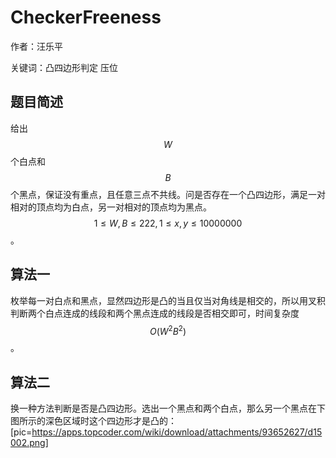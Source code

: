 # CheckerFreeness
作者：汪乐平

关键词：凸四边形判定 压位

## 题目简述

给出$$W$$个白点和$$B$$个黑点，保证没有重点，且任意三点不共线。问是否存在一个凸四边形，满足一对相对的顶点均为白点，另一对相对的顶点均为黑点。$$1\leq W,B\leq 222,1\leq x,y\leq 10000000$$。

## 算法一

枚举每一对白点和黑点，显然四边形是凸的当且仅当对角线是相交的，所以用叉积判断两个白点连成的线段和两个黑点连成的线段是否相交即可，时间复杂度$$O(W^2B^2)$$。

## 算法二

换一种方法判断是否是凸四边形。选出一个黑点和两个白点，那么另一个黑点在下图所示的深色区域时这个四边形才是凸的：
[pic=https://apps.topcoder.com/wiki/download/attachments/93652627/d15002.png]